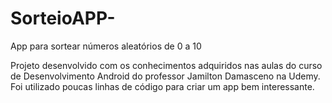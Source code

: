 # SorteioAPP-
App para sortear números aleatórios de 0 a 10 

Projeto desenvolvido com os conhecimentos adquiridos nas aulas do curso de Desenvolvimento Android do professor Jamilton Damasceno na Udemy. Foi utilizado poucas linhas de código para criar um app bem interessante.

